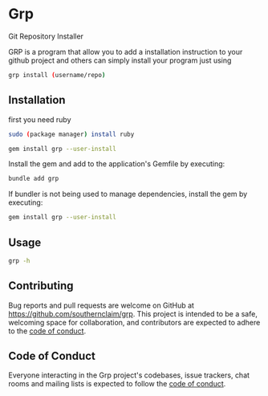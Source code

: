 # Grp
Git Repository Installer

GRP is a program that allow you to add a installation instruction to your github project and others can simply install your program just using
```bash
grp install (username/repo)
```

## Installation
first you need ruby
```bash
sudo (package manager) install ruby
```
```bash
gem install grp --user-install
```

Install the gem and add to the application's Gemfile by executing:

```bash
bundle add grp
```

If bundler is not being used to manage dependencies, install the gem by executing:

```bash
gem install grp --user-install
```

## Usage

```bash
grp -h
```

## Contributing

Bug reports and pull requests are welcome on GitHub at https://github.com/southernclaim/grp. This project is intended to be a safe, welcoming space for collaboration, and contributors are expected to adhere to the [code of conduct](https://github.com/southernclaim/grp/blob/master/CODE_OF_CONDUCT.md).

## Code of Conduct

Everyone interacting in the Grp project's codebases, issue trackers, chat rooms and mailing lists is expected to follow the [code of conduct](https://github.com/southernclaim/grp/blob/master/CODE_OF_CONDUCT.md).
